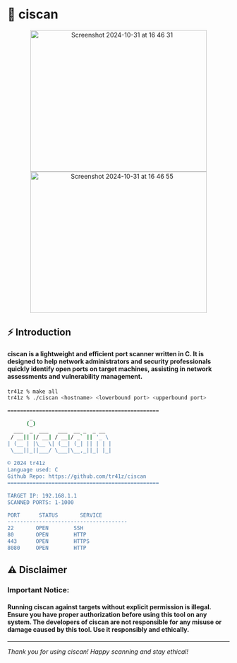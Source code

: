 # 🎯 ciscan

<p align="center">
       <img width="400" height="320" alt="Screenshot 2024-10-31 at 16 46 31" src="https://github.com/user-attachments/assets/7a9b6abc-91ed-4f9d-9489-35713cde63a0">
       <img width="400" height="320" alt="Screenshot 2024-10-31 at 16 46 55" src="https://github.com/user-attachments/assets/345d1fa7-3eda-41e1-8a80-5dbba004945f">
</p>

## ⚡ Introduction

#### **ciscan is a lightweight and efficient port scanner written in C. It is designed to help network administrators and security professionals quickly identify open ports on target machines, assisting in network assessments and vulnerability management.**

```bash
tr41z % make all
tr41z % ./ciscan <hostname> <lowerbound port> <upperbound port>

================================================
       _                         
      (_)                        
  ___  _  ___   ___  __ _  _ __  
 / __|| |/ __| / __|/ _` || '_ \ 
| (__ | |\__ \| (__| (_| || | | |
 \___||_||___/ \___|\__,_||_| |_| 
                                 
© 2024 tr41z
Language used: C
Github Repo: https://github.com/tr41z/ciscan
================================================

TARGET IP: 192.168.1.1
SCANNED PORTS: 1-1000

PORT      STATUS       SERVICE
--------------------------------------
22       OPEN        SSH
80       OPEN        HTTP
443      OPEN        HTTPS
8080     OPEN        HTTP
```

## ⚠️ Disclaimer

### Important Notice:

#### Running ciscan against targets without explicit permission is illegal. Ensure you have proper authorization before using this tool on any system. The developers of ciscan are not responsible for any misuse or damage caused by this tool. Use it responsibly and ethically.

---

*Thank you for using ciscan! Happy scanning and stay ethical!*
